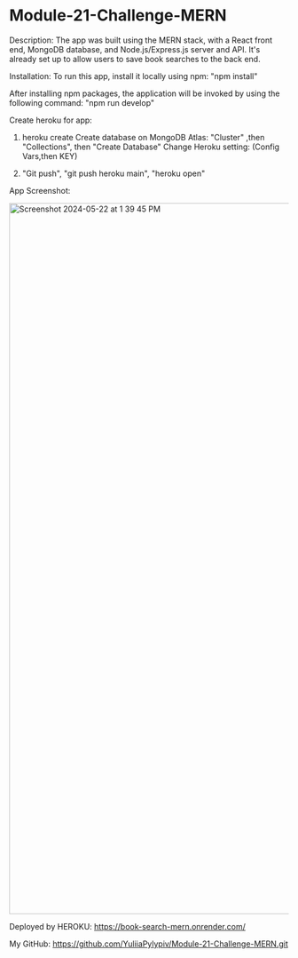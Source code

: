 # Module-21-Challenge-MERN

Description:
The app was built using the MERN stack, with a React front end, MongoDB database, and Node.js/Express.js server and API. It's already set up to allow users to save book searches to the back end.

Installation:
To run this app, install it locally using npm:
"npm install"

After installing npm packages, the application will be invoked by using the following command:
"npm run develop"

Create heroku for app:

1)  heroku create
Create database on MongoDB Atlas: "Cluster" ,then "Collections", then "Create Database"
Change Heroku setting:
(Config Vars,then KEY)

2)  "Git push", "git push heroku main", "heroku open"


App Screenshot:

<img width="1280" alt="Screenshot 2024-05-22 at 1 39 45 PM" src="https://github.com/YuliiaPylypiv/Module-21-Challenge-MERN/assets/155758070/ab087498-cf08-4d7e-8056-0bf3528d2d9b">


Deployed by HEROKU: https://book-search-mern.onrender.com/


My GitHub: https://github.com/YuliiaPylypiv/Module-21-Challenge-MERN.git
